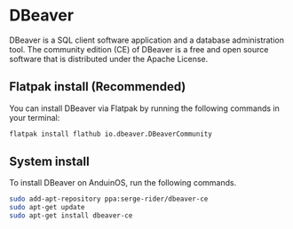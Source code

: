 # DBeaver

DBeaver is a SQL client software application and a database administration tool. The community edition (CE) of DBeaver is a free and open source software that is distributed under the Apache License.

## Flatpak install (Recommended)

You can install DBeaver via Flatpak by running the following commands in your terminal:

```bash
flatpak install flathub io.dbeaver.DBeaverCommunity
```

## System install

To install DBeaver on AnduinOS, run the following commands.

```bash
sudo add-apt-repository ppa:serge-rider/dbeaver-ce
sudo apt-get update
sudo apt-get install dbeaver-ce
```
